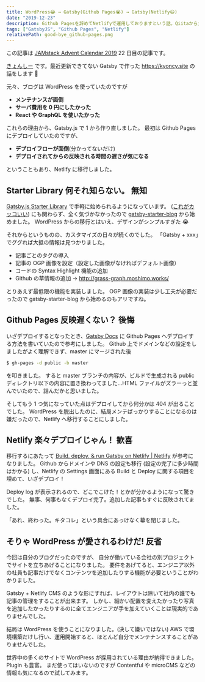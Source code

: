 ```yaml
---
title: WordPress😂 → Gatsby(Github Pages😭) → Gatsby(Netlify😃)
date: "2019-12-23"
description: Github Pagesを辞めてNetlifyで運用しておりますという話。Qiitaから丸々転載してきた怠惰な記事。TOP3で使用している顔文字を使いたかっただけかも。
tags: ["GatsbyJS", "Github Pages", "Netlify"]
relativePath: good-bye_github-pages.png
---
```


この記事は [JAMstack Advent Calendar 2019](https://qiita.com/advent-calendar/2019/jamstack) 22 日目の記事です。

[きょんしー](https://twitter.com/kyoncy_site) です。最近更新できてない Gatsby で作った https://kyoncy.site の話をします 🐧

元々、ブログは WordPress を使っていたのですが

- **メンテナンスが面倒**
- **サーバ費用を 0 円にしたかった**
- **React や GraphQL を使いたかった**

これらの理由から、Gatsby.js で 1 から作り直しました。
最初は Github Pages にデプロイしていたのですが、

- **デプロイフローが面倒**(分かってないだけ)
- **デプロイされてからの反映される時間の遅さが気になる**

ということもあり、Netlify に移行しました。

## Starter Library 何それ知らない。 無知

[Gatsby.js Starter Library](https://www.gatsbyjs.org/starters/?v=2) で手軽に始められるようになっています。
([これがカッコいい](https://www.gatsbyjs.org/starters/justinformentin/gatsby-v2-tutorial-starter/)) にも関わらず、全く気づかなかったので [gatsby-starter-blog](https://github.com/gatsbyjs/gatsby-starter-blog) から始めました。
WordPress からの移行とはいえ、デザインがシンプルすぎた 😭

それからというものの、カスタマイズの日々が続くのでした。
「Gatsby + xxx」でググれば大抵の情報は見つかりました。

- 記事ごとのタグの導入
- 記事の OGP 画像を設定（設定した画像がなければデフォルト画像）
- コードの Syntax Highlight 機能の追加
- Github の草情報の追加 → http://grass-graph.moshimo.works/

とりあえず最低限の機能を実装しました。
OGP 画像の実装は少し工夫が必要だったので gatsby-starter-blog から始めるのもアリですね。

## Github Pages 反映遅くない？ 後悔

いざデプロイするとなったとき、[Gatsby Docs](https://www.gatsbyjs.org/docs/how-gatsby-works-with-github-pages/) に Github Pages へデプロイする方法を書いていたので参考にしました。
Github 上でドメインなどの設定をしましたがよく理解できず、master にマージされた後

```sh
$ gh-pages -d public -b master
```

を叩きました。
すると master ブランチの内容が、ビルドで生成される public ディレクトリ以下の内容に置き換わってました...HTML ファイルがズラーっと並んでいたので、詰んだかと思いました。

そしてもう 1 つ気になっていた点はデプロイしてから何分かは 404 が出ることでした。
WordPress を脱出したのに、結局メンテばっかりすることになるのは嫌だったので、Netlify へ移行することにしました。

## Netlify 楽々デプロイじゃん！ 歓喜

移行するにあたって [Build, deploy, & run Gatsby on Netlify | Netlify](https://www.netlify.com/with/gatsby/) が参考になりました。
Github からドメインや DNS の設定も移行 (設定の完了に多少時間はかかる) し、Netlify の Settings 画面にある Build と Deploy に関する項目を埋めて、いざデプロイ！

Deploy log が表示されるので、どこでこけた！とかが分かるようになって驚きでした。
無事、何事もなくデプロイ完了。追加した記事もすぐに反映されてました。

「あれ、終わった。キタコレ」という具合にあっけなく幕を閉じました。

## そりゃ WordPress が愛されるわけだ! 反省

今回は自分のブログだったのですが、
自分が働いている会社の別プロジェクトでサイトを立ちあげることになりました。
要件をあげてると、エンジニア以外の社員も記事だけでなくコンテンツを追加したりする機能が必要ということがわかりました。

Gatsby + Netlify CMS のような形にすれば、レイアウトは除いて社内の誰でも記事の管理をすることが出来ます。
しかし、細かい配置を変えたかったり写真を追加したかったりするのに全てエンジニアが手を加えていくことは現実的でありませんでした。

結局は WordPress を使うことになりました。(決して嫌いではない)
AWS で環境構築だけし行い、運用開始すると、ほとんど自分でメンテナンスすることがありませんでした。

世界中の多くのサイトで WordPress が採用されている理由が納得できました。Plugin も豊富。
まだ使ってはいないのですが Contentful や microCMS などの情報も気になるので試してみます。
